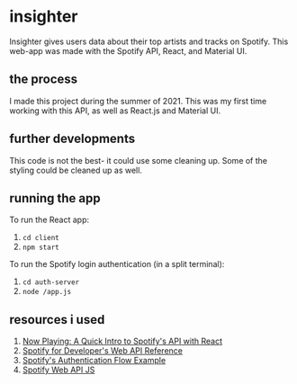 # insighter

Insighter gives users data about their top artists and tracks on Spotify. This web-app was made with the Spotify API, React, and Material UI.

## the process

I made this project during the summer of 2021. This was my first time working with this API, as well as React.js and Material UI.

## further developments

This code is not the best- it could use some cleaning up. Some of the styling could be cleaned up as well.

## running the app

To run the React app:

1. `cd client`
2. `npm start`

To run the Spotify login authentication (in a split terminal):

1. `cd auth-server`
2. `node /app.js`

## resources i used

1. [Now Playing: A Quick Intro to Spotify's API with React](https://www.youtube.com/watch?v=prayNyuN3w0&t=1045s)
2. [Spotify for Developer's Web API Reference](https://developer.spotify.com/documentation/web-api/reference/)
3. [Spotify's Authentication Flow Example](https://github.com/spotify/web-api-auth-examples)
4. [Spotify Web API JS](https://github.com/JMPerez/spotify-web-api-js)
